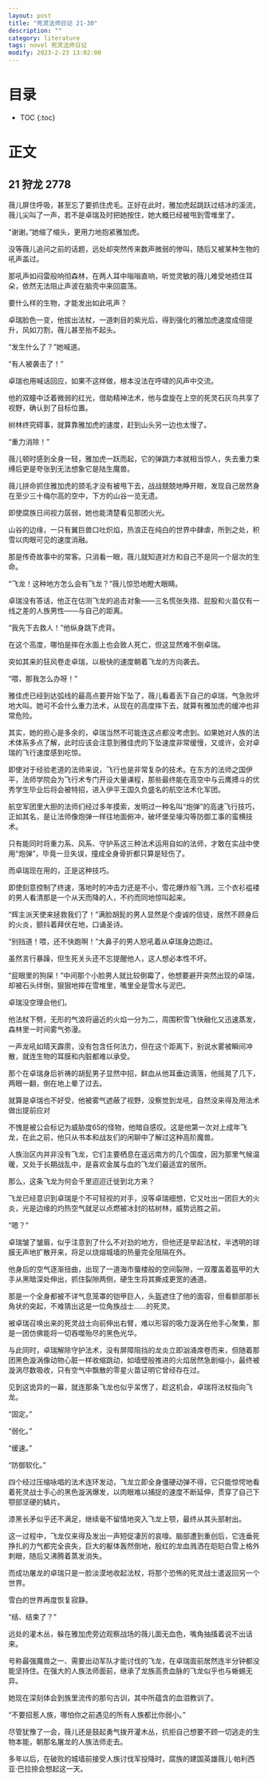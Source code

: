 ```yaml
---
layout: post
title: "死灵法师日记 21-30"
description: ""
category: literature
tags: novel 死灵法师日记
modify: 2023-2-23 13:02:00
---
```


# 目录

* TOC
{:toc}



# 正文
<!-- processed -->


## 21 狩龙 2778

薇儿屏住呼吸，甚至忘了要抓住虎毛。正好在此时，雅加虎起跳跃过结冰的溪流，薇儿尖叫了一声，若不是卓瑞及时把她按住，她大概已经被甩到雪堆里了。

“谢谢。”她缩了缩头，更用力地抱紧雅加虎。

没等薇儿追问之前的话题，远处却突然传来数声微弱的惨叫，随后又被某种生物的吼声盖过。

那吼声如闷雷般响彻森林，在两人耳中嗡嗡直响，听觉灵敏的薇儿难受地捂住耳朵，依然无法阻止声波在脑壳中来回震荡。

要什么样的生物，才能发出如此吼声？

卓瑞脸色一变，他拔出法杖，一道刺目的紫光后，得到强化的雅加虎速度成倍提升，风如刀割，薇儿甚至抬不起头。

“发生什么了？”她喊道。

“有人被袭击了！”

卓瑞也用喊话回应，如果不这样做，根本没法在呼啸的风声中交流。

他的双瞳中泛着微弱的红光，借助精神法术，他与盘旋在上空的死灵石灰鸟共享了视野，确认到了目标位置。

树林终究碍事，就算靠雅加虎的速度，赶到山头另一边也太慢了。

“重力消除！”

薇儿顿时感到全身一轻，雅加虎一跃而起，它的弹跳力本就相当惊人，失去重力束缚后更是夸张到无法想象它是陆生魔兽。

薇儿拼命抓住雅加虎的颈毛才没有被甩下去，战战兢兢地睁开眼，发现自己居然身在至少三十梅尔高的空中，下方的山谷一览无遗。

即使腐族日间视力孱弱，她也能清楚看见那团火光。

山谷的边缘，一只有翼巨兽口吐炽焰，热浪正在纯白的世界中肆虐，所到之处，积雪以肉眼可见的速度消融。

那是传奇故事中的常客。只消看一眼，薇儿就知道对方和自己不是同一个层次的生命。

“飞龙！这种地方怎么会有飞龙？”薇儿惊恐地瞪大眼睛。

卓瑞没有答话，他正在估测飞龙的追击对象——三名慌张失措、屁股和火苗仅有一线之差的人族男性——与自己的距离。

“我先下去救人！”他纵身跳下虎背。

在这个高度，哪怕是摔在水面上也会致人死亡，但这显然难不倒卓瑞。

突如其来的狂风卷走卓瑞，以极快的速度朝着飞龙的方向袭去。

“喂，那我怎么办呀！”

雅佳虎已经到达弧线的最高点要开始下坠了，薇儿看着丢下自己的卓瑞，气急败坏地大叫。她可不会什么重力法术，从现在的高度摔下去，就算有雅加虎的缓冲也非常危险。

其实，她的担心是多余的，卓瑞当然不可能连这点都没考虑到。如果她对人族的法术体系多点了解，此时应该会注意到雅佳虎的下坠速度非常缓慢，又或许，会对卓瑞的飞行速度感到吃惊。

即使对于经验老道的法师来说，飞行也是非常复杂的技术。在东方的法师之国伊平，法师学院会为飞行术专门开设大量课程，那些最终能在高空中与云鹰搏斗的优秀学生毕业后将会被特招，进入伊平王国久负盛名的航空法术化军团。

航空军团里大胆的法师们经过多年摸索，发明过一种名叫“炮弹”的高速飞行技巧，正如其名，是让法师像炮弹一样往地面俯冲，破坏堡垒壕沟等防御工事的蛮横技术。

只有能同时将重力系、风系、守护系这三种法术运用自如的法师，才敢在实战中使用“炮弹”，毕竟一旦失误，撞成全身骨折都只算是轻伤了。

而卓瑞现在用的，正是这种技巧。

即使刻意控制了终速，落地时的冲击力还是不小，雪花爆炸般飞溅，三个衣衫褴褛的男人看清那是一个从天而降的人，不约而同地惊叫起来。

“辉主派天使来拯救我们了！”满脸胡髭的男人显然是个虔诚的信徒，居然不顾身后的火炎，颤抖着拜伏在地，口诵圣诗。

“别挡道！喂，还不快跑啊！”大鼻子的男人怒吼着从卓瑞身边跑过。

虽然言行暴躁，但生死关头还不忘提醒他人，这人想必本性不坏。

“屁眼里的狗屎！”中间那个小脸男人就比较倒霉了，他想要避开突然出现的卓瑞，却被石头绊倒，狠狠地摔在雪堆里，嘴里全是雪水与泥巴。

卓瑞没空理会他们。

他法杖下劈，无形的气浪将逼近的火焰一分为二，周围积雪飞快融化又迅速蒸发，森林里一时间雾气弥漫。

一声龙吼如晴天霹雳，没有包含任何法力，但在这个距离下，别说水雾被瞬间冲散，就连生物的耳膜和内脏都难以承受。

那个在卓瑞身后祈祷的胡髭男子显然中招，鲜血从他耳垂边滴落，他摇晃了几下，两眼一翻，倒在地上晕了过去。

就算是卓瑞也不好受，他被雾气遮蔽了视野，没察觉到龙吼，自然没来得及用法术做出提前应对

不愧是被公会标记为威胁度65的怪物，他暗自感叹。这是他第一次对上成年飞龙，在此之前，他只从书本和战友们的闲聊中了解过这种高阶魔兽。

人族治区内并非没有飞龙，它们主要栖息在遥远南方的几个国度，因为那里气候温暖，又处于长期战乱中，是喜欢金属与血的飞龙们最适宜的居所。

那么，这条飞龙为何会千里迢迢迁徙到北方来？

飞龙已经意识到卓瑞是个不可轻视的对手，没等卓瑞细想，它又吐出一团巨大的火炎，光是边缘的灼热空气就足以点燃被冰封的枯树林，威势远胜之前。

“嗯？”

卓瑞皱了皱眉，似乎注意到了什么不对劲的地方，但他还是举起法杖，半透明的球膜无声地扩散开来，将足以烧熔城墙的热量完全阻隔在外。

他身后的空气逐渐扭曲，出现了一道海市蜃楼般的空间裂隙，一双覆盖着盔甲的大手从黑暗深处伸出，抓住裂隙两侧，硬生生将其撕成更宽的通道。

那是一个全身都被不详气息笼罩的铠甲巨人，头盔遮住了他的面容，但看额部那长角状的突起，不难猜出这是一位角族战士……的死灵。

被卓瑞召唤出来的死灵战士向前伸出右臂，难以形容的吸力漩涡在他手心聚集，那是一团仿佛能将一切吞噬殆尽的黑色光华。

与此同时，卓瑞解除守护法术，没有屏障阻挡的龙炎立即汹涌席卷而来，但随着那团黑色漩涡像动物心脏一样收缩跳动，如墙壁般推进的火焰居然急剧缩小，最终被漩涡尽数吸收，只有空气中飘散的零星火苗证明它曾经存在过。

见到这诡异的一幕，就连那条飞龙也似乎呆愣了，趁这机会，卓瑞将法杖指向飞龙。

“固定。”

“弱化。”

“缓速。”

“防御软化。”

四个经过压缩咏唱的法术连环发动，飞龙立即全身僵硬动弹不得，它只能惊愕地看着死灵战士手心的黑色漩涡爆发，以肉眼难以捕捉的速度不断延伸，贯穿了自己下颚部坚硬的鳞片。

漆黑长矛似乎还不满足，继续毫不留情地突入飞龙上颚，最终从其头部射出。

这一过程中，飞龙仅来得及发出一声短促凄厉的哀嚎。脑部遭到重创后，它连垂死挣扎的力气都完全丧失，巨大的躯体轰然倒地，殷红的龙血溅洒在皑皑白雪上格外刺眼，随后又沸腾着蒸发消失。

而成功屠龙的卓瑞只是一脸淡漠地收起法杖，将那个恐怖的死灵战士遣返回另一个世界。

雪白的世界再度恢复寂静。

“结、结束了？”

远处的灌木丛，躲在雅加虎旁边观察战场的薇儿面无血色，嘴角抽搐着说不出话来。

号称最强魔兽之一、需要出动军队才能讨伐的飞龙，在卓瑞面前居然连半分钟都没能坚持住。在强大的人族法师面前，继承了龙族高贵血脉的飞龙似乎也与蜥蜴无异。

她现在深刻体会到族里流传的那句古训，其中所蕴含的血泪教训了。

“不要招惹人族，哪怕你之前遇见的所有人族都比你弱小。”

尽管犹豫了一会，薇儿还是鼓起勇气拨开灌木丛，抗拒自己想要不顾一切逃走的生物本能，朝那名屠龙的人族法师走去。

多年以后，在破败的城墙前接受人族讨伐军投降时，腐族的建国英雄薇儿·帕利西亚·巴拉捺会想起这一天。
